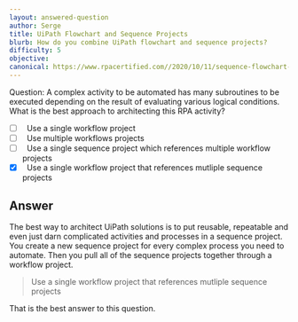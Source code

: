 ```yaml
---
layout: answered-question
author: Serge
title: UiPath Flowchart and Sequence Projects
blurb: How do you combine UiPath flowchart and sequence projects?
difficulty: 5
objective: 
canonical: https://www.rpacertified.com//2020/10/11/sequence-flowchart-combined.html
---
```


Question: A complex activity to be automated has many subroutines to be executed depending on the result of evaluating various logical conditions. What is the best approach to architecting this RPA activity?

- [ ] &nbsp;  Use a single workflow project
- [ ] &nbsp;  Use multiple workflows projects
- [ ] &nbsp;  Use a single sequence project which references multiple workflow projects
- [x] &nbsp;  Use a single workflow project that references mutliple sequence projects

## Answer

The best way to architect UiPath solutions is to put reusable, repeatable and even just darn complicated activities and processes in a sequence project. 
You create a new sequence project for every complex process you need to automate.
Then you pull all of the sequence projects together through a workflow project.

> Use a single workflow project that references mutliple sequence projects

That is the best answer to this question.




